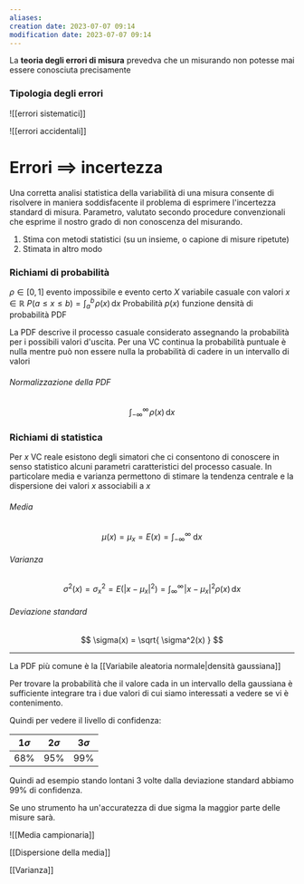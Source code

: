 ```yaml
---
aliases: 
creation date: 2023-07-07 09:14
modification date: 2023-07-07 09:14
---
```


La **teoria degli errori di misura** prevedva che un misurando non potesse mai essere conosciuta precisamente

### Tipologia degli errori
![[errori sistematici]]

![[errori accidentali]]

# Errori $\implies$ incertezza
Una corretta analisi statistica della variabilità di una misura consente di risolvere in maniera soddisfacente il problema di esprimere l'incertezza standard di misura.
Parametro, valutato secondo procedure convenzionali che esprime il nostro grado di non conoscenza del misurando.
1. Stima con metodi statistici (su un insieme, o capione di misure ripetute)
2. Stimata in altro modo


### Richiami di probabilità
$\rho \in [0,1]$ evento impossibile e evento certo
$X$ variabile casuale con valori $x \in \mathbb{R}$
$P(a \leq x \leq b) = \int _{a}^b \!\rho(x) \, \mathrm{d}x$ Probabilità
$p(x)$ funzione densità di probabilità PDF

La PDF descrive il processo casuale considerato assegnando la probabilità per i possibili valori d'uscita. Per una VC continua la probabilità puntuale è nulla mentre può non essere nulla la probabilità di cadere in un intervallo di valori

###### Normalizzazione della PDF
$$ \int _{-\infty}^{\infty} \!\rho(x) \, \mathrm{d}x  $$

### Richiami di statistica
Per $x$ VC reale esistono degli simatori che ci consentono di conoscere in senso statistico alcuni parametri caratteristici del processo casuale.
In particolare media e varianza permettono di stimare la tendenza centrale e la dispersione dei valori $x$ associabili a $x$

###### Media
$$\mu(x)  = \mu_{x} = E(x) = \int _{-\infty}^{\infty} \! \, \mathrm{d}x $$
###### Varianza
$$ \sigma^2(x) = \sigma_{x}^2 = E(|x - \mu_{x}|^2) = \int _{\infty}^\infty \!|x - \mu_{x}|^2 \rho(x) \, \mathrm{d}x  $$
###### Deviazione standard
$$ \sigma(x) = \sqrt{ \sigma^2(x) } $$

---
La PDF più comune è la [[Variabile aleatoria normale|densità gaussiana]]

Per trovare la probabilità che il valore cada in un intervallo della gaussiana è sufficiente integrare tra i due valori di cui siamo interessati a vedere se vi è contenimento.

Quindi per vedere il livello di confidenza:

| $1\sigma$ | $2 \sigma$ | $3 \sigma$ |
| --------- | ---------- | ---------- |
| 68%       | 95%        | 99%        | 

Quindi ad esempio stando lontani 3 volte dalla deviazione standard abbiamo $99\%$ di confidenza.

Se uno strumento ha un'accuratezza di due sigma la maggior parte delle misure sarà.

![[Media campionaria]]

[[Dispersione della media]]

[[Varianza]]